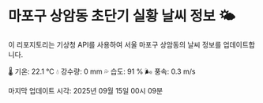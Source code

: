 
# 마포구 상암동 초단기 실황 날씨 정보 🌤️

이 리포지토리는 기상청 API를 사용하여 서울 마포구 상암동의 날씨 정보를 업데이트합니다. 

🌡️ 기온: 22.1 ℃
💧 강수량: 0 mm
💦 습도: 91 %
🌬️ 풍속: 0.3 m/s

마지막 업데이트 시각: 2025년 09월 15일 00시 09분    
